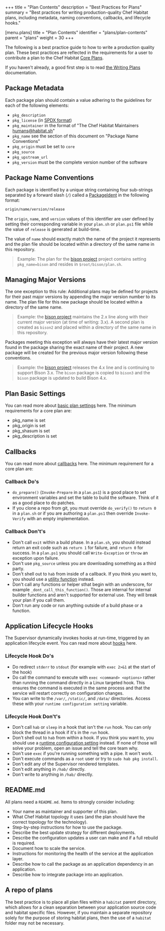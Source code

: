 +++
title = "Plan Contents"
description = "Best Practices for Plans"
summary = "Best practices for writing production-quality Chef Habitat plans, including metadata, naming conventions, callbacks, and lifecycle hooks."


[menu.plans]
    title = "Plan Contents"
    identifier = "plans/plan-contents"
    parent = "plans"
    weight = 30
+++

The following is a best practice guide to how to write a production quality plan. These best practices are reflected in the requirements for a user to contribute a plan to the Chef Habitat [Core Plans](https://github.com/habitat-sh/core-plans/).

If you haven't already, a good first step is to read [the Writing Plans](plan_writing/) documentation.

## Package Metadata

Each package plan should contain a value adhering to the guidelines for each of the following elements:

- `pkg_description`
- `pkg_license` (in [SPDX format](https://spdx.org/licenses/))
- `pkg_maintainer` in the format of "The Chef Habitat Maintainers <humans@habitat.sh>"
- `pkg_name` see the section of this document on "Package Name Conventions"
- `pkg_origin` must be set to `core`
- `pkg_source`
- `pkg_upstream_url`
- `pkg_version` must be the complete version number of the software

## Package Name Conventions

Each package is identified by a unique string containing four sub-strings separated
by a forward slash (`/`) called a [PackageIdent](../reference/pkg_ids.md) in the following format:

```sh
origin/name/version/release
```

The `origin`, `name`, and `version` values of this identifier are user defined by
setting their corresponding variable in your `plan.sh` or `plan.ps1` file while the value of
`release` is generated at build-time.

The value of `name` should exactly match the name of the project it represents and the plan file should be located within a directory of the same name in this repository.

> Example: The plan for the [bison project](https://www.gnu.org/software/bison/) project contains setting `pkg_name=bison` and resides in `$root/bison/plan.sh`.

## Managing Major Versions

The one exception to this rule: Additional plans may be defined for projects for their past major versions by appending the major version number to its name. The plan file for this new package should be located within a directory of the same name.

> Example: the [bison project](https://www.gnu.org/software/bison/) maintains the 2.x line along with their current major version (at time of writing: 3.x). A second plan is created as `bison2` and placed within a directory of the same name in this repository.

Packages meeting this exception will always have their latest major version found in the package sharing the exact name of their project. A new package will be created for the previous major version following these conventions.

> Example: the [bison project](https://www.gnu.org/software/bison/) releases the 4.x line and is continuing to support Bison 3.x. The `bison` package is copied to `bison3` and the `bison` package is updated to build Bison 4.x.

## Plan Basic Settings

You can read more about [basic plan settings](plan_writing) here. The minimum requirements for a core plan are:

- pkg_name is set
- pkg_origin is set
- pkg_shasum is set
- pkg_description is set

## Callbacks

You can read more about [callbacks](../reference/build_phase_callbacks.md) here. The minimum requirement for a core plan are:

### Callback Do's

- `do_prepare()` (`Invoke-Prepare` in a `plan.ps1`) is a good place to set environment variables and set the table to build the software. Think of it as a good place to do patches.
- If you clone a repo from git, you must override `do_verify()` to `return 0` in a `plan.sh` or if you are authoring a `plan.ps1` then override `Invoke-Verify` with an empty implementation.

### Callback Don't's

- Don't call `exit` within a build phase. In a `plan.sh`, you should instead return an exit code such as `return 1` for failure, and `return 0` for success. In a `plan.ps1` you should call `Write-Exception` or `throw` an exception upon failure.
- Don't use `pkg_source` unless you are downloading something as a third party.
- Don't shell out to `hab` from inside of a callback. If you think you want to, you should use a [utility function](../reference/plan_helpers.md) instead.
- Don't call any functions or helper sthat begin with an underscore, for example `_dont_call_this_function()`. Those are internal for internal builder functions and aren't supported for external use. They will break your plan if you call them.
- Don't run any code or run anything outside of a build phase or a function.

## Application Lifecycle Hooks

The Supervisor dynamically invokes hooks at run-time, triggered by an application lifecycle event. You can read more about [hooks](../reference/application_lifecycle_hooks.md) here.

### Lifecycle Hook Do's

- Do redirect `stderr` to `stdout` (for example with `exec 2>&1` at the start of the hook)
- Do call the command to execute with `exec <command> <options>` rather than running the command directly in a Linux targeted hook. This ensures the command is executed in the same process and that the service will restart correctly on configuration changes.
- You can write to the `/var/`, `/static/`, and `/data/` directories. Access these with your `runtime configuration setting` variable.

### Lifecycle Hook Don't's

- Don't call `hab` or `sleep` in a hook that isn't the `run` hook. You can only block the thread in a hook if it's in the `run` hook.
- Don't shell out to `hab` from within a hook. If you think you want to, you should use a [runtime configuration setting](../reference/service_templates.md) instead. If none of those will solve your problem, open an issue and tell the core team why.
- Don't use `exec` if you're running something with a pipe. It won't work.
- Don't execute commands as a `root` user or try to `sudo hab pkg install`.
- Don't edit any of the Supervisor rendered templates.
- Don't edit anything in `/hab/` directly.
- Don't write to anything in `/hab/` directly.

## README.md

All plans need a `README.md`. Items to strongly consider including:

- Your name as maintainer and supporter of this plan.
- What Chef Habitat topology it uses (and the plan should have the correct topology for the technology).
- Step-by-step instructions for how to use the package.
- Describe the best update strategy for different deployments.
- Describe the configuration updates a user can make and if a full rebuild is required.
- Document how to scale the service.
- Instructions for monitoring the health of the service at the application layer.
- Describe how to call the package as an application dependency in an application.
- Describe how to integrate package into an application.

## A repo of plans

The best practice is to place all plan files within a `habitat` parent directory, which allows for a clean separation between your application source code and habitat specific files. However, if you maintain a separate repository solely for the purpose of storing habitat plans, then the use of a `habitat` folder may not be necessary.
